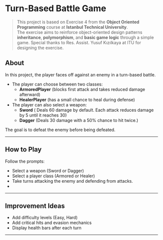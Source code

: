 # Turn-Based Battle Game
>This project is based on Exercise 4 from the **Object Oriented Programming** course at **Istanbul Technical University**.  
>The exercise aims to reinforce object-oriented design patterns **inheritance**, **polymorphism**, and **basic game logic** through a simple game.
>Special thanks to  Res. Assist. Yusuf Kızılkaya at ITU for designing the exercise.

## About
In this project, the player faces off against an enemy in a turn-based battle.  
- The player can choose between two classes:
  - **ArmoredPlayer** (blocks first attack and takes reduced damage afterward)
  - **HealerPlayer** (has a small chance to heal during defense)
- The player can also select a weapon:
  - **Sword** ( Deals 60 damage by default. Each attack reduces damage by 5 until it reaches 30)
  - **Dagger** (Deals 30 damage with a 50% chance to hit twice.)

The goal is to defeat the enemy before being defeated.

---


## How to Play
 Follow the prompts:
   - Select a weapon (Sword or Dagger)
   - Select a player class (Armored or Healer)
   - Take turns attacking the enemy and defending from attacks.
   - 
---

## Improvement Ideas
- Add difficulty levels (Easy, Hard)
- Add critical hits and evasion mechanics
- Display health bars after each turn

---

